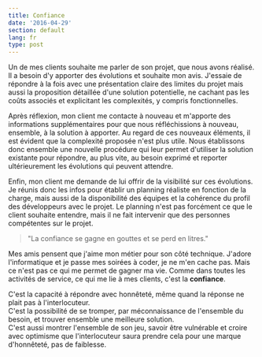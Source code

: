 ```yaml
---
title: Confiance
date: '2016-04-29'
section: default
lang: fr
type: post
---
```


Un de mes clients souhaite me parler de son projet, que nous avons réalisé. Il a besoin d'y apporter des évolutions et souhaite mon avis. J'essaie de répondre à la fois avec une présentation claire des limites du projet mais aussi la proposition détaillée d'une solution potentielle, ne cachant pas les coûts associés et explicitant les complexités, y compris fonctionnelles.

Après réflexion, mon client me contacte à nouveau et m'apporte des informations supplémentaires pour que nous réfléchissions à nouveau, ensemble, à la solution à apporter. Au regard de ces nouveaux éléments, il est évident que la complexité proposée n'est plus utile. Nous établissons donc ensemble une nouvelle procédure qui leur permet d'utiliser la solution existante pour répondre, au plus vite, au besoin exprimé et reporter ultérieurement les évolutions qui peuvent attendre.

Enfin, mon client me demande de lui offrir de la visibilité sur ces évolutions. Je réunis donc les infos pour établir un planning réaliste en fonction de la charge, mais aussi de la disponibilité des équipes et la cohérence du profil des développeurs avec le projet. Le planning n'est pas forcément ce que le client souhaite entendre, mais il ne fait intervenir que des personnes compétentes sur le projet.

> "La confiance se gagne en gouttes et se perd en litres."

Mes amis pensent que j'aime mon métier pour son côté technique. J'adore l'informatique et je passe mes soirées à coder, je ne m'en cache pas. Mais ce n'est pas ce qui me permet de gagner ma vie. Comme dans toutes les activités de service, ce qui me lie à mes clients, c'est la **confiance**.

C'est la capacité à répondre avec honnêteté, même quand la réponse ne plait pas à l'interlocuteur.  
C'est la possibilité de se tromper, par méconnaissance de l'ensemble du besoin, et trouver ensemble une meilleure solution.  
C'est aussi montrer l'ensemble de son jeu, savoir être vulnérable et croire avec optimisme que l'interlocuteur saura prendre cela pour une marque d'honnêteté, pas de faiblesse.
